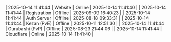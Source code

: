 | 2025-10-14 11:41:44 | Website | Online | 2025-10-14 11:41:40 |
| 2025-10-14 11:41:44 | Registration | Offline | 2025-09-09 16:40:23 |
| 2025-10-14 11:41:44 | Auth Server | Offline | 2025-08-18 09:33:31 |
| 2025-10-14 11:41:44 | Kezan (PvE) | Offline | 2025-10-11 12:51:30 |
| 2025-10-14 11:41:44 | Gurubashi (PvP) | Offline | 2025-08-23 21:44:06 |
| 2025-10-14 11:41:44 | Cloudflare | Online | 2025-10-14 11:41:40 |
